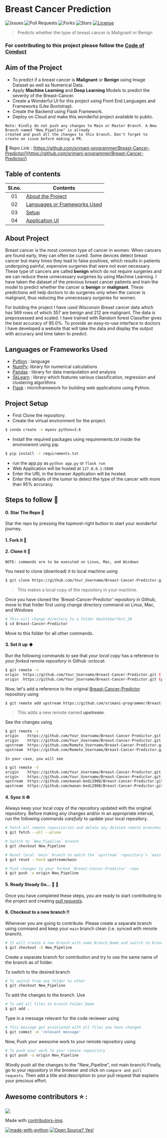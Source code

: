 # Breast Cancer Prediction
![Issues](https://img.shields.io/github/issues/srimani-programmer/Breast-Cancer-Predictor)
![Pull Requests](https://img.shields.io/github/issues-pr/srimani-programmer/Breast-Cancer-Predictor)
![Forks](https://img.shields.io/github/forks/srimani-programmer/Breast-Cancer-Predictor)
![Stars](https://img.shields.io/github/stars/srimani-programmer/Breast-Cancer-Predictor)
[![License](https://img.shields.io/github/license/srimani-programmer/Breast-Cancer-Predictor)](https://github.com/srimani-programmer/Breast-Cancer-Predictor/blob/master/LICENSE)

> Predicts whether the type of breast cancer is Malignant or Benign

### For contributing to this project please follow the [Code of Conduct](https://github.com/srimani-programmer/Breast-Cancer-Predictor/blob/master/CODE_OF_CONDUCT.md)
## Aim of the Project
- To predict if a breast cancer is **Malignant** or **Benign** using Image Dataset as well as Numerical Data.
- Apply **Machine Learning** and **Deep Learning** Models to predict the severity of the Breast-Cancer.
- Create a Wonderful UI for this project using Front End Languages and Frameworks (Like Bootstrap).
- Create the Backend using Flask Framework.
- Deploy on Cloud and make this wonderful project available to public.

```
Note: Kindly do not push any changes to Main or Master Branch. A New Branch named "New_Pipeline" is already 
created and push all the changes to this branch. Don't forget to create an issue before making a PR.
```
:eyes: Repo Link : [https://github.com/srimani-programmer/Breast-Cancer-Predictor/](https://github.com/srimani-programmer/Breast-Cancer-Predictor/)

## Table of contents

| **Sl.no.**    | **Contents** |
| :----:    | ----------- |
| 01        | [About the Project](#about-project)       |
| 02        | [Languages or Frameworks Used](#languages-or-frameworks-used)        |
| 03        | [Setup](#project-setup)|
| 04        | [Application UI](https://github.com/kulendu/Breast-Cancer-Predictor/blob/master/application_ui.md) |

## About Project

Breast cancer is the most common type of cancer in women. When cancers are found early, they can often be cured. 
Some devices detect breast cancer but many times they lead to false positives, which results 
in patients undergoing painful, expensive surgeries that were not even necessary. These type of cancers are called 
**benign** which do not require surgeries and we can reduce these unnecessary surgeries by using Machine Learning. 
I have taken the dataset of the previous breast cancer patients and train the model to predict whether the cancer is **benign** or **malignant**. These predictions will help doctors to do surgeries only when the cancer is malignant, thus reducing the unnecessary surgeries for women. 
 
For building the project I have used Wisconsin Breast cancer data which has 569 rows of which 357 are benign and 212 are malignant. 
The data is prepossessed and scaled. I have trained with Random forest Classifier gives the best accuracy of 95.0%. To provide an easy-to-use interface to doctors I have developed a website that will take the data and display the output with accuracy and time taken to predict.


## Languages or Frameworks Used 

  * [Python](https://github.com/python) : language
  * [NumPy](https://github.com/numpy): library for numerical calculations
  * [Pandas](https://github.com/pandas-dev/pandas) : library for data manipulation and analysis
  * [SkLearn](https://github.com/search?q=sklearn&type=repositories) : library which features various classification, regression and clustering algorithms
  * [Flask](https://github.com/search?q=flask&type=repositories) : microframework for building web applications using Python.
  
## Project Setup 
  * First Clone the repository.
  * Create the virtual environment for the project. 
  ```sh
  $ conda create -n myenv python=3.6
  ```
  * Install the required packages using requirements.txt inside the environemnt using pip.
  ```sh
  $ pip install -r requirements.txt
  ```
  * run the app.py as `python app.py` or `flask run`
  * Web Application will be hosted at  `127.0.0.1:5000`
  * Enter the URL in the browser Application will be hosted.
  * Enter the details of the tumor to detect the type of the cancer with more than 95% accuracy.

## Steps to follow :scroll:

#### 0. Star The Repo :star2:

Star the repo by pressing the topmost-right button to start your wonderful journey.


#### 1. Fork it :fork_and_knife:


#### 2. Clone it :busts_in_silhouette:

`NOTE: commands are to be executed on Linux, Mac, and Windows`

You need to clone (download) it to local machine using

```sh
$ git clone https://github.com/Your_Username/Breast-Cancer-Predictor.git
```

> This makes a local copy of the repository in your machine.

Once you have cloned the `Breast-Cancer-Predictor' repository in Github, move to that folder first using change directory command on Linux, Mac, and Windows
```sh
# This will change directory to a folder Hacktoberfest_20
$ cd Breast-Cancer-Predictor
```

Move to this folder for all other commands.

#### 3. Set it up :arrow_up:

Run the following commands to see that *your local copy* has a reference to *your forked remote repository* in Github :octocat:

```sh
$ git remote -v
origin  https://github.com/Your_Username/Breast-Cancer-Predictor.git (fetch)
origin  https://github.com/Your_Username/Breast-Cancer-Predictor.git (push)
```

Now, let's add a reference to the original [Breast-Cancer-Predictor](https://github.com/srimani-programmer/Breast-Cancer-Predictor/) repository using

```sh
$ git remote add upstream https://github.com/srimani-programmer/Breast-Cancer-Predictor.git
```

> This adds a new remote named ***upstream***.

See the changes using

```sh
$ git remote -v
origin    https://github.com/Your_Username/Breast-Cancer-Predictor.git (fetch)
origin    https://github.com/Your_Username/Breast-Cancer-Predictor.git (push)
upstream  https://github.com/Remote_Username/Breast-Cancer-Predictor.git (fetch)
upstream  https://github.com/Remote_Username/Breast-Cancer-Predictor.git (push)
```
`In your case, you will see`
```sh
$ git remote -V
origin    https://github.com/Your_Username/Breast-Cancer-Predictor.git (fetch)
origin    https://github.com/Your_Username/Breast-Cancer-Predictor.git (push)
upstream  https://github.com/manan-bedi2908/Breast-Cancer-Predictor.git (fetch)
upstream  https://github.com/manan-bedi2908/Breast-Cancer-Predictor.git (push)
```

#### 4. Sync it :recycle:

Always keep your local copy of the repository updated with the original repository.
Before making any changes and/or in an appropriate interval, run the following commands *carefully* to update your local repository.

```sh
# Fetch all remote repositories and delete any deleted remote branches
$ git fetch --all --prune

# Switch to `New_Pipeline` branch
$ git checkout New_Pipeline

# Reset local `main` branch to match the `upstream` repository's `main` branch
$ git reset --hard upstream/main

# Push changes to your forked `Breast-Cancer-Predictor` repo
$ git push -u origin New_Pipeline
```

#### 5. Ready Steady Go... :turtle: :rabbit2:

Once you have completed these steps, you are ready to start contributing to the project and creating [pull requests](https://github.com/srimani-programmer/Breast-Cancer-Predictor/pulls).

#### 6. Checkout to a new branch :bangbang:

Whenever you are going to contribute. Please create a separate branch using command and keep your `main` branch clean (i.e. synced with remote branch).

```sh
# It will create a new branch with name Branch_Name and switch to branch Folder_Name
$ git checkout -b New_Pipeline
```

Create a separate branch for contribution and try to use the same name of the branch as of folder.

To switch to the desired branch

```sh
# To switch from one folder to other
$ git checkout New_Pipeline
```

To add the changes to the branch. Use

```sh
# To add all files to branch Folder_Name
$ git add .
```

Type in a message relevant for the code reviewer using

```sh
# This message get associated with all files you have changed
$ git commit -m 'relevant message'
```

Now, Push your awesome work to your remote repository using

```sh
# To push your work to your remote repository
$ git push -u origin New_Pipeline
```


(Kindly push all the changes to the "New_Pipeline", not main branch)
Finally, go to your repository in the browser and click on `compare and pull requests`.
Then add a title and description to your pull request that explains your precious effort.



## Awesome contributors :star: :
<a href="https://github.com/kulendu/breast-cancer-predictor/graphs/contributors">
  <img src="https://contrib.rocks/image?repo=kulendu/breast-cancer-predictor" />
</a>

Made with [contributors-img](https://contrib.rocks).

[![made-with-python](https://img.shields.io/badge/Made%20with-Python-1f425f.svg)](https://www.python.org/)
[![Open Source? Yes!](https://badgen.net/badge/Open%20Source%20%3F/Yes%21/blue?icon=github)](https://github.com/Naereen/badges/)
